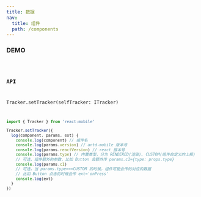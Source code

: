 ```yaml
---
title: 数据
nav:
  title: 组件
  path: /components
---
```


### DEMO

<code src="./demo/button.tsx" />

### API

Tracker.setTracker(selfTracker: ITracker)

```typescript | pure
import { Tracker } from 'react-mobile'

Tracker.setTracker({
  log(component, params, ext) {
    console.log(component) // 组件名
    console.log(params.version) // antd-mobile 版本号
    console.log(params.reactVersion) // react 版本号
    console.log(params.type) // 内置类型，分为 RENDERED(渲染), CUSTOM(组件自定义的上报)
    // 可选，组件额外的参数，比如 Button 会额外传 params.c1={type: props.type}
    console.log(params.c1)
    // 可选，当 params.type===CUSTOM 的时候，组件可能会传的对应的数据
    // 比如 Button 点击的时候会传 ext='onPress'
    console.log(ext)
  }
})
```
